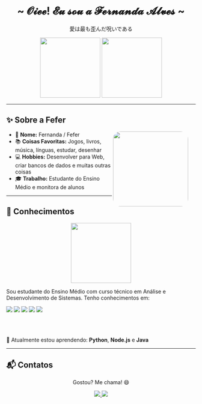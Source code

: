 <h1 align="center">~ 𝓞𝓲𝓮𝓮! 𝓔𝓾 𝓼𝓸𝓾 𝓪 𝓕𝓮𝓻𝓷𝓪𝓷𝓭𝓪 𝓐𝓵𝓿𝓮𝓼 ~</h1>

<p align="center">愛は最も歪んだ呪いである</p>

<div align="center">
  <img height="160em" src="https://github-readme-stats.vercel.app/api?username=alvesfefer&show_icons=true&theme=dracula" />
  <img height="160em" src="https://github-readme-stats.vercel.app/api/top-langs/?username=alvesfefer&layout=compact&langs_count=16&theme=dracula"/>
</div>

---

## ✨ Sobre a Fefer

<div align="left">
  <img src="https://github.com/alvesfefer/img/blob/main/fefer.png" height="200px" style="border-radius: 20px; margin-right: 20px;" align="right">
  
- 💖 **Nome:** Fernanda / Fefer  
- 📚 **Coisas Favoritas:** Jogos, livros, música, línguas, estudar, desenhar  
- 💻 **Hobbies:** Desenvolver para Web, criar bancos de dados e muitas outras coisas  
- 🎓 **Trabalho:** Estudante do Ensino Médio e monitora de alunos
</div>

---

## 🧠 Conhecimentos

<div align="center">
  <img height="160px" src="https://media0.giphy.com/media/v1.Y2lkPTc5MGI3NjExMXBrbnB4Z3gwdjVqNWczNWY0dTc1M2R5dHh4d2Y1Y3Rtb3V1NjVwMiZlcD12MV9pbnRlcm5hbF9naWZfYnlfaWQmY3Q9Zw/11BbGyhVmk4iLS/giphy.gif">
</div>

<p align="left">
Sou estudante do Ensino Médio com curso técnico em Análise e Desenvolvimento de Sistemas.  
Tenho conhecimentos em:

</p>
<img src="https://img.shields.io/badge/html5%20-%23E34F26.svg?&style=for-the-badge&logo=html5&logoColor=white"/> 
<img src="https://img.shields.io/badge/css3%20-%231572B6.svg?&style=for-the-badge&logo=css3&logoColor=white"/>
<img src="https://img.shields.io/badge/javascript%20-%23323330.svg?&style=for-the-badge&logo=javascript&logoColor=%23F7DF1E"/> 
<img src="https://img.shields.io/badge/git%20-%23F05033.svg?&style=for-the-badge&logo=git&logoColor=white"/>
<img src="https://img.shields.io/badge/mysql-%2300f.svg?&style=for-the-badge&logo=mysql&logoColor=white"/>

<br><br>

🌱 Atualmente estou aprendendo: **Python**, **Node.js** e **Java**

---

## 📬 Contatos

<p align="center">Gostou? Me chama! 😄</p>

<p align="center">
  <a href="mailto:ffalves454@gmail.com">
    <img src="https://img.shields.io/badge/Gmail-D14836?style=for-the-badge&logo=gmail&logoColor=white">
  </a>
  <a href="https://www.linkedin.com/in/fefer-ferfer-1b3439298/">
    <img src="https://img.shields.io/badge/LinkedIn-0077B5?style=for-the-badge&logo=linkedin&logoColor=white">
  </a>
</p>
